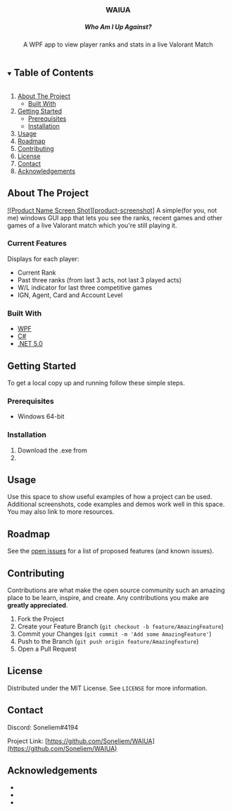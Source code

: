 
<h3 align="center">WAIUA</h3>
<h5 align="center">Who Am I Up Against?</h5>

  <p align="center">
    A WPF app to view player ranks and stats in a live Valorant Match
    <br />


<details open="open">
  <summary><h2 style="display: inline-block">Table of Contents</h2></summary>
  <ol>
    <li>
      <a href="#about-the-project">About The Project</a>
      <ul>
        <li><a href="#built-with">Built With</a></li>
      </ul>
    </li>
    <li>
      <a href="#getting-started">Getting Started</a>
      <ul>
        <li><a href="#prerequisites">Prerequisites</a></li>
        <li><a href="#installation">Installation</a></li>
      </ul>
    </li>
    <li><a href="#usage">Usage</a></li>
    <li><a href="#roadmap">Roadmap</a></li>
    <li><a href="#contributing">Contributing</a></li>
    <li><a href="#license">License</a></li>
    <li><a href="#contact">Contact</a></li>
    <li><a href="#acknowledgements">Acknowledgements</a></li>
  </ol>
</details>


## About The Project

[![Product Name Screen Shot][product-screenshot]](https://example.com)
A simple(for you, not me) windows GUI app that lets you see the ranks, recent games and other games of a live Valorant match which you're still playing it.

### Current Features
Displays for each player:
* Current Rank
* Past three ranks (from last 3 acts, not last 3 played acts)
* W/L indicator for last three competitive games
* IGN, Agent, Card and Account Level

### Built With
* [WPF](https://docs.microsoft.com/en-us/dotnet/desktop/wpf/?view=netdesktop-5.0)
* [C#](https://docs.microsoft.com/en-us/dotnet/csharp/)
* [.NET 5.0](https://dotnet.microsoft.com/)



<!-- GETTING STARTED -->
## Getting Started

To get a local copy up and running follow these simple steps.

### Prerequisites

* Windows 64-bit

### Installation

1. Download the .exe from
2.



<!-- USAGE EXAMPLES -->
## Usage

Use this space to show useful examples of how a project can be used. Additional screenshots, code examples and demos work well in this space. You may also link to more resources.

## Roadmap

See the [open issues](https://github.com/Soneliem/WAIUA/issues) for a list of proposed features (and known issues).



<!-- CONTRIBUTING -->
## Contributing

Contributions are what make the open source community such an amazing place to be learn, inspire, and create. Any contributions you make are **greatly appreciated**.

1. Fork the Project
2. Create your Feature Branch (`git checkout -b feature/AmazingFeature`)
3. Commit your Changes (`git commit -m 'Add some AmazingFeature'`)
4. Push to the Branch (`git push origin feature/AmazingFeature`)
5. Open a Pull Request



<!-- LICENSE -->
## License

Distributed under the MIT License. See `LICENSE` for more information.



<!-- CONTACT -->
## Contact

Discord: Soneliem#4194

Project Link: [https://github.com/Soneliem/WAIUA](https://github.com/Soneliem/WAIUA)



<!-- ACKNOWLEDGEMENTS -->
## Acknowledgements

* []()
* []()
* []()
